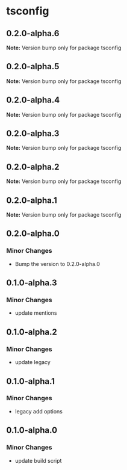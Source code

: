 # tsconfig

## 0.2.0-alpha.6

**Note:** Version bump only for package tsconfig

## 0.2.0-alpha.5

**Note:** Version bump only for package tsconfig

## 0.2.0-alpha.4

**Note:** Version bump only for package tsconfig

## 0.2.0-alpha.3

**Note:** Version bump only for package tsconfig

## 0.2.0-alpha.2

**Note:** Version bump only for package tsconfig

## 0.2.0-alpha.1

**Note:** Version bump only for package tsconfig

## 0.2.0-alpha.0

### Minor Changes

- Bump the version to 0.2.0-alpha.0

## 0.1.0-alpha.3

### Minor Changes

- update mentions

## 0.1.0-alpha.2

### Minor Changes

- update legacy

## 0.1.0-alpha.1

### Minor Changes

- legacy add options

## 0.1.0-alpha.0

### Minor Changes

- update build script
